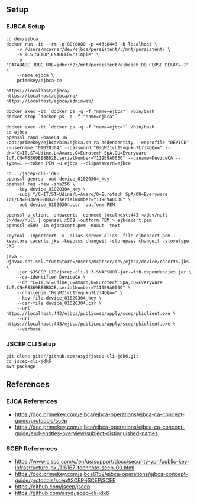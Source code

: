 

## Setup

### EJBCA Setup
```
cd dev/ejbca
docker run -it --rm -p 80:8080 -p 443:8443 -h localhost \
    -v /Users/mcarrer/dev/ejbca/persistent/:/mnt/persistent/ \
    -e TLS_SETUP_ENABLED="simple" \
    -e "DATABASE_JDBC_URL=jdbc:h2:/mnt/persistent/ejbcadb;DB_CLOSE_DELAY=-1" \
    --name ejbca \
    primekey/ejbca-ce
```

```
https://localhost/ejbca/
https://localhost/ejbca/ra/
https://localhost/ejbca/adminweb/
```

```
docker exec -it `docker ps -q -f "name=ejbca"` /bin/bash
docker stop `docker ps -q -f "name=ejbca"`
```

```
docker exec -it `docker ps -q -f "name=ejbca"` /bin/bash
cd ejbca
openssl rand -base64 16
/opt/primekey/ejbca/bin/ejbca.sh ra addendentity --eeprofile "DEVICE" --username "01020304" --password "0sqMZ1vL15yquku7L7J4QQ==" --dn="C=IT,ST=Udine,L=Amaro,O=Eurotech SpA,OU=Everyware IoT,CN=F8369BE8BD2B,serialNumber=Y119E9A0030" --caname=DeviceCA --type=1 --token PEM -u ejbca --clipassword=ejbca
```

```
cd ../jscep-cli-jdk6
openssl genrsa -out device_01020304_key
openssl req -new -sha256 \
    -key device_01020304_key \
    -subj "/C=IT/ST=Udine/L=Amaro/O=Eurotech SpA/OU=Everyware IoT/CN=F8369BE8BD2B/serialNumber=Y119E9A0030" \
    -out device_01020304.csr -outform PEM

openssl s_client -showcerts -connect localhost:443 </dev/null 2>/dev/null | openssl x509 -outform PEM > ejbcacert.pem
openssl x509 -in ejbcacert.pem -noout -text

keytool -importcert -v -alias server-alias -file ejbcacert.pem -keystore cacerts.jks -keypass changeit -storepass changeit -storetype JKS

java -Djavax.net.ssl.trustStore=/Users/mcarrer/dev/ejbca/device/cacerts.jks \
    -jar $JSCEP_LIB/jscep-cli-1.3-SNAPSHOT-jar-with-dependencies.jar \
    --ca-identifier DeviceCA \
    --dn "C=IT,ST=Udine,L=Amaro,O=Eurotech SpA,OU=Everyware IoT,CN=F8369BE8BD2B,serialNumber=Y119E9A0030" \
    --challenge "0sqMZ1vL15yquku7L7J4QQ==" \
    --key-file device_01020304_key \
    --csr-file device_01020304.csr \
    --url https://localhost:443/ejbca/publicweb/apply/scep/pkiclient.exe \
    --url https://localhost:443/ejbca/publicweb/apply/scep/pkiclient.exe \
    --verbose

```

### JSCEP CLI Setup
```
git clone git://github.com/asyd/jscep-cli-jdk6.git
cd jscep-cli-jdk6
mvn package
```

## References

### EJCA References
- https://doc.primekey.com/ejbca/ejbca-operations/ejbca-ca-concept-guide/protocols/scep
- https://doc.primekey.com/ejbca/ejbca-operations/ejbca-ca-concept-guide/end-entities-overview/subject-distinguished-names


### SCEP References
- https://www.cisco.com/c/en/us/support/docs/security-vpn/public-key-infrastructure-pki/116167-technote-scep-00.html
- https://doc.primekey.com/ejbca6152/ejbca-operations/ejbca-concept-guide/protocols/scep#SCEP-jSCEPjSCEP
- https://github.com/jscep/jscep
- https://github.com/asyd/jscep-cli-jdk6

